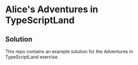# Alice's Adventures in TypeScriptLand

## Solution

This repo contains an example solution for the Adventures in TypeScriptLand exercise.
